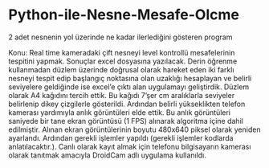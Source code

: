 # Python-ile-Nesne-Mesafe-Olcme
2 adet nesnenin yol üzerinde ne kadar ilerlediğini gösteren program

Konu: Real time kameradaki çift nesneyi level kontrollü mesafelerinin tespitini yapmak.
Sonuçlar excel dosyasına yazılacak.
Derin öğrenme kullanmadan düzlem üzerinde doğrusal olarak hareket eden iki farklı
nesneyi tespit edip başlangıç noktasına olan uzaklığı hesaplayan ve belirli seviyelere
geldiğinde ise excel’e çıktı alan uygulamayı geliştirdik.
Düzlem olarak A4 kağıdını tercih ettik. Bu kağıdı 7’şer cm aralıklarla seviyeler
belirlenip dikey çizgilerle gösterildi. Ardından belirli yükseklikten telefon kamerası
yardımıyla anlık görüntüleri elde ettik. Bu anlık görüntüleri saniyede bir tane ekran görüntüsü
(1 FPS) alınarak algoritma içine dahil edilmiştir.
Alınan ekran görüntülerinin boyutu 480x640 piksel olarak yeniden ayarlandı.
Ardından gerekli işlemler yapıldı (gerekli işlemler kodlarda anlatılacaktır.).
Canlı olarak kayıt almak için telefonu bilgisayarın kamerası olarak tanıtmak amacıyla
DroidCam adlı uygulama kullanıldı.
